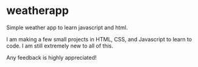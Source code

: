 # weatherapp
Simple weather app to learn javascript and html.

I am making a few small projects in HTML, CSS, and Javascript to learn to code. I am still extremely new to all of this.

Any feedback is highly appreciated!

